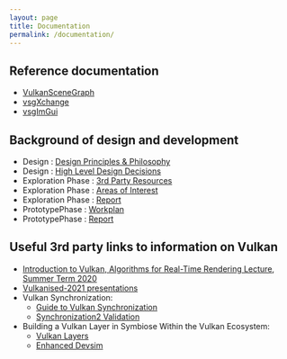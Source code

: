 ```yaml
---
layout: page
title: Documentation
permalink: /documentation/
---
```


## Reference documentation

* [VulkanSceneGraph](ref/VulkanSceneGraph/html/classes.html)
* [vsgXchange](ref/vsgXchange/html/annotated.html)
* [vsgImGui](ref/vsgImGui/html/annotated.html)

## Background of design and development

* Design : [Design Principles & Philosophy](docs/Design/DesignPrinciplesAndPhilosophy.md)
* Design : [High Level Design Decisions](docs/Design/HighLevelDesignDecisions.md)
* Exploration Phase : [3rd Party Resources](docs/ExplorationPhase/3rdPartyResources.md)
* Exploration Phase : [Areas of Interest](docs/ExplorationPhase/AreasOfInterest.md)
* Exploration Phase : [Report](docs/ExplorationPhase/VulkanSceneGraphExplorationPhaseReport.md)
* PrototypePhase : [Workplan](docs/PrototypePhase/Workplan.md)
* PrototypePhase : [Report](docs/PrototypePhase/PrototypePhaseReport.md)

## Useful 3rd party links to information on Vulkan

* [Introduction to Vulkan, Algorithms for Real-Time Rendering Lecture, Summer Term 2020](https://www.youtube.com/watch?v=isbMMIwmZes)
* [Vulkanised-2021 presentations](https://www.khronos.org/events/vulkanised-2021)
* Vulkan Synchronization:
    - [Guide to Vulkan Synchronization](https://www.lunarg.com/news-insights/white-papers/guide-to-vulkan-synchronization-validation/)
    - [Synchronization2 Validation](https://www.lunarg.com/news-insights/white-papers/vulkan-synchronization2-validation/)
* Building a Vulkan Layer in Symbiose Within the Vulkan Ecosystem:
    - [Vulkan Layers](https://www.lunarg.com/wp-content/uploads/2021/09/Vulkan-Layer-Symbiosis-within-the-Vulkan-Ecosystem.pdf)
    - [Enhanced Devsim](https://www.lunarg.com/wp-content/uploads/2021/09/Enhanced-Devsim-15Sept2021.pdf)

